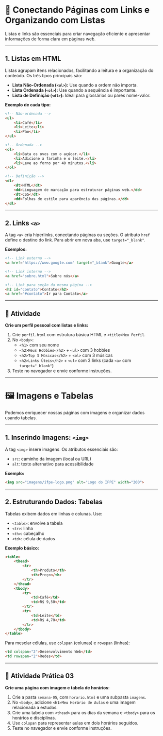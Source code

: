 # 🔗 Conectando Páginas com Links e Organizando com Listas

Listas e links são essenciais para criar navegação eficiente e apresentar informações de forma clara em páginas web.

---

## 1. Listas em HTML

Listas agrupam itens relacionados, facilitando a leitura e a organização do conteúdo. Os três tipos principais são:

- **Lista Não-Ordenada (`<ul>`):** Use quando a ordem não importa.
- **Lista Ordenada (`<ol>`):** Use quando a sequência é importante.
- **Lista de Definição (`<dl>`):** Ideal para glossários ou pares nome-valor.

**Exemplo de cada tipo:**

```html
<!-- Não-ordenada -->
<ul>
    <li>Café</li>
    <li>Leite</li>
    <li>Pão</li>
</ul>

<!-- Ordenada -->
<ol>
    <li>Bata os ovos com o açúcar.</li>
    <li>Adicione a farinha e o leite.</li>
    <li>Leve ao forno por 40 minutos.</li>
</ol>

<!-- Definição -->
<dl>
    <dt>HTML</dt>
    <dd>Linguagem de marcação para estruturar páginas web.</dd>
    <dt>CSS</dt>
    <dd>Folhas de estilo para aparência das páginas.</dd>
</dl>
```

---

## 2. Links `<a>`

A tag `<a>` cria hiperlinks, conectando páginas ou seções. O atributo `href` define o destino do link. Para abrir em nova aba, use `target="_blank"`.

**Exemplos:**

```html
<!-- Link externo -->
<a href="https://www.google.com" target="_blank">Google</a>

<!-- Link interno -->
<a href="sobre.html">Sobre nós</a>

<!-- Link para seção da mesma página -->
<h2 id="contato">Contato</h2>
<a href="#contato">Ir para Contato</a>
```

---

## 🚀 Atividade

**Crie um perfil pessoal com listas e links:**

1. Crie `perfil.html` com estrutura básica HTML e `<title>Meu Perfil`.
2. No `<body>`:
     - `<h1>` com seu nome
     - `<h2>Meus Hobbies</h2>` + `<ul>` com 3 hobbies
     - `<h2>Top 3 Músicas</h2>` + `<ol>` com 3 músicas
     - `<h2>Links Úteis</h2>` + `<ul>` com 3 links (cada `<a>` com `target="_blank"`)
3. Teste no navegador e envie conforme instruções.

---

# 🖼️ Imagens e Tabelas

Podemos enriquecer nossas páginas com imagens e organizar dados usando tabelas.

---

## 1. Inserindo Imagens: `<img>`

A tag `<img>` insere imagens. Os atributos essenciais são:

- `src`: caminho da imagem (local ou URL)
- `alt`: texto alternativo para acessibilidade

**Exemplo:**

```html
<img src="imagens/ifpe-logo.png" alt="Logo do IFPE" width="200">
```

---

## 2. Estruturando Dados: Tabelas

Tabelas exibem dados em linhas e colunas. Use:

- `<table>`: envolve a tabela
- `<tr>`: linha
- `<th>`: cabeçalho
- `<td>`: célula de dados

**Exemplo básico:**

```html
<table>
    <thead>
        <tr>
            <th>Produto</th>
            <th>Preço</th>
        </tr>
    </thead>
    <tbody>
        <tr>
            <td>Café</td>
            <td>R$ 9,50</td>
        </tr>
        <tr>
            <td>Leite</td>
            <td>R$ 4,70</td>
        </tr>
    </tbody>
</table>
```

Para mesclar células, use `colspan` (colunas) e `rowspan` (linhas):

```html
<td colspan="2">Desenvolvimento Web</td>
<td rowspan="2">Redes</td>
```

---

## 🚀 Atividade Prática 03

**Crie uma página com imagem e tabela de horários:**

1. Crie a pasta `semana-05`, com `horario.html` e uma subpasta `imagens`.
2. No `<body>`, adicione `<h1>Meu Horário de Aulas` e uma imagem relacionada a estudos.
3. Crie uma tabela com `<thead>` para os dias da semana e `<tbody>` para os horários e disciplinas.
4. Use `colspan` para representar aulas em dois horários seguidos.
5. Teste no navegador e envie conforme instruções.